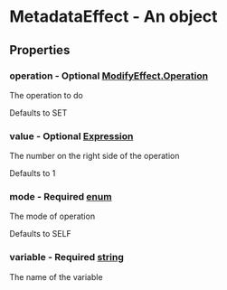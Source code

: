 

# MetadataEffect - An object



## Properties



### operation - Optional [ModifyEffect.Operation](ModifyEffect.Operation)



 The operation to do



Defaults to SET



### value - Optional [Expression](Expression)



 The number on the right side of the operation



Defaults to 1



### mode - Required [enum](enum)



 The mode of operation



Defaults to SELF



### variable - Required [string](string)



 The name of the variable

